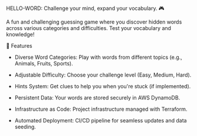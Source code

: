 HELLO-WORD: Challenge your mind, expand your vocabulary. 🎮

A fun and challenging guessing game where you discover hidden words across various categories and difficulties. Test your vocabulary and knowledge!

🌟 Features

- Diverse Word Categories: Play with words from different topics (e.g., Animals, Fruits, Sports).

- Adjustable Difficulty: Choose your challenge level (Easy, Medium, Hard).

- Hints System: Get clues to help you when you're stuck (if implemented).

- Persistent Data: Your words are stored securely in AWS DynamoDB.

- Infrastructure as Code: Project infrastructure managed with Terraform.

- Automated Deployment: CI/CD pipeline for seamless updates and data seeding.
